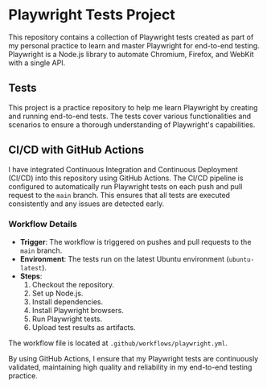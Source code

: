 # Playwright Tests Project
This repository contains a collection of Playwright tests created as part of my personal practice to learn and master Playwright for end-to-end testing. Playwright is a Node.js library to automate Chromium, Firefox, and WebKit with a single API.

## Tests
This project is a practice repository to help me learn Playwright by creating and running end-to-end tests. The tests cover various functionalities and scenarios to ensure a thorough understanding of Playwright's capabilities.

## CI/CD with GitHub Actions
I have integrated Continuous Integration and Continuous Deployment (CI/CD) into this repository using GitHub Actions. The CI/CD pipeline is configured to automatically run Playwright tests on each push and pull request to the `main` branch. This ensures that all tests are executed consistently and any issues are detected early.

### Workflow Details
- **Trigger**: The workflow is triggered on pushes and pull requests to the `main` branch.
- **Environment**: The tests run on the latest Ubuntu environment (`ubuntu-latest`).
- **Steps**:
  1. Checkout the repository.
  2. Set up Node.js.
  3. Install dependencies.
  4. Install Playwright browsers.
  5. Run Playwright tests.
  6. Upload test results as artifacts.

The workflow file is located at `.github/workflows/playwright.yml`.

By using GitHub Actions, I ensure that my Playwright tests are continuously validated, maintaining high quality and reliability in my end-to-end testing practice.

